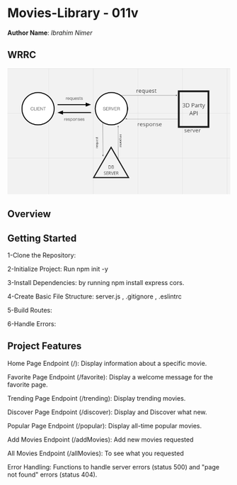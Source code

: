 # Movies-Library - 011v

**Author Name**: *Ibrahim Nimer*

## WRRC
![WRRC](img/wrrc.png)

## Overview

## Getting Started

1-Clone the Repository:

2-Initialize Project:
Run npm init -y 

3-Install Dependencies:
by running npm install express cors.

4-Create Basic File Structure:
server.js , .gitignore  , .eslintrc

5-Build Routes:

6-Handle Errors:

## Project Features
Home Page Endpoint (/): Display information about a specific movie.

Favorite Page Endpoint (/favorite): Display a welcome message for the favorite page.

Trending Page Endpoint (/trending): Display trending movies.

Discover Page Endpoint (/discover): Display and Discover what new.

Popular Page Endpoint (/popular): Display all-time popular movies.

Add Movies Endpoint (/addMovies): Add new movies requested

All Movies Endpoint (/allMovies): To see what you requested

Error Handling: Functions to handle server errors (status 500) and "page not found" errors (status 404).